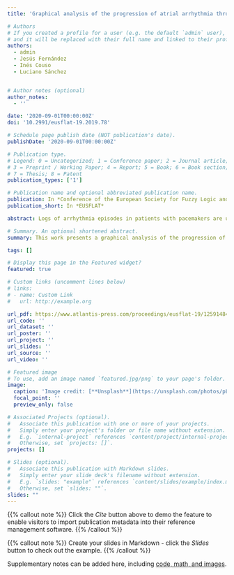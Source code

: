 ```yaml
---
title: 'Graphical analysis of the progression of atrial arrhythmia through an ensemble of Generative Adversarial Network Discriminators'

# Authors
# If you created a profile for a user (e.g. the default `admin` user), write the username (folder name) here
# and it will be replaced with their full name and linked to their profile.
authors:
  - admin
  - Jesús Fernández
  - Inés Couso
  - Luciano Sánchez


# Author notes (optional)
author_notes:
  - ''

date: '2020-09-01T00:00:00Z'
doi: '10.2991/eusflat-19.2019.78'

# Schedule page publish date (NOT publication's date).
publishDate: '2020-09-01T00:00:00Z'

# Publication type.
# Legend: 0 = Uncategorized; 1 = Conference paper; 2 = Journal article;
# 3 = Preprint / Working Paper; 4 = Report; 5 = Book; 6 = Book section;
# 7 = Thesis; 8 = Patent
publication_types: ['1']

# Publication name and optional abbreviated publication name.
publication: In *Conference of the European Society for Fuzzy Logic and Technology*
publication_short: In *EUSFLAT*

abstract: Logs of arrhythmia episodes in patients with pacemakers are used to estimate the temporal progression of atrial arrhythmia. In order to attain an early detection, a stream of dates and episode lengths are fed to an array of detectors, each of which is responsive to a narrow range of arrhythmias. The outputs of these detectors are organized on a projection map, used by the specialist to assess the risk in the evolution of the patient. Each of the mentioned detectors is a recurrent LSTM network, that is in turn the discriminating element of a GAN that has been trained to generate temporal sequences of values of the degrees of truth that the arrhythmia episodes are not isolated.

# Summary. An optional shortened abstract.
summary: This work presents a graphical analysis of the progression of atrial arrhythmia through an ensemble of Generative Adversarial Network Discriminators.

tags: []

# Display this page in the Featured widget?
featured: true

# Custom links (uncomment lines below)
# links:
# - name: Custom Link
#   url: http://example.org

url_pdf: https://www.atlantis-press.com/proceedings/eusflat-19/125914848
url_code: ''
url_dataset: ''
url_poster: ''
url_project: ''
url_slides: ''
url_source: ''
url_video: ''

# Featured image
# To use, add an image named `featured.jpg/png` to your page's folder.
image:
  caption: 'Image credit: [**Unsplash**](https://unsplash.com/photos/pLCdAaMFLTE)'
  focal_point: ''
  preview_only: false

# Associated Projects (optional).
#   Associate this publication with one or more of your projects.
#   Simply enter your project's folder or file name without extension.
#   E.g. `internal-project` references `content/project/internal-project/index.md`.
#   Otherwise, set `projects: []`.
projects: []

# Slides (optional).
#   Associate this publication with Markdown slides.
#   Simply enter your slide deck's filename without extension.
#   E.g. `slides: "example"` references `content/slides/example/index.md`.
#   Otherwise, set `slides: ""`.
slides: ""
---
```


{{% callout note %}}
Click the _Cite_ button above to demo the feature to enable visitors to import publication metadata into their reference management software.
{{% /callout %}}

{{% callout note %}}
Create your slides in Markdown - click the _Slides_ button to check out the example.
{{% /callout %}}

Supplementary notes can be added here, including [code, math, and images](https://wowchemy.com/docs/writing-markdown-latex/).
